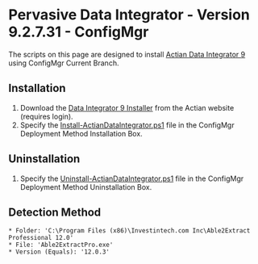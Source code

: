 # Pervasive Data Integrator - Version 9.2.7.31 - ConfigMgr

The scripts on this page are designed to install [Actian Data Integrator 9](https://www.actian.com/data-integration/dataconnect-integration/) using ConfigMgr Current Branch.

## Installation

1. Download the [Data Integrator 9 Installer](http://esd.actian.com/product/DataConnect/9.2/Windows_64-Bit/Data_Integrator/DataIntegrator9.exe/http) from the Actian website (requires login).
1. Specify the [Install-ActianDataIntegrator.ps1](https://github.com/aentringer/CMAppScripts/raw/master/Actian/Data-Integrator/Install-ActianDataIntegrator.ps1 "Install-ActianDataIntegrator.ps1") file in the ConfigMgr Deployment Method Installation Box.

## Uninstallation

1. Specify the [Uninstall-ActianDataIntegrator.ps1](https://github.com/aentringer/CMAppScripts/raw/master/Actian/Data-Integrator/Uninstall-ActianDataIntegrator.ps1 "Uninstall-ActianDataIntegrator.ps1") file in the ConfigMgr Deployment Method Uninstallation Box.

## Detection Method

    * Folder: 'C:\Program Files (x86)\Investintech.com Inc\Able2Extract Professional 12.0'
    * File: 'Able2ExtractPro.exe'
    * Version (Equals): '12.0.3'
